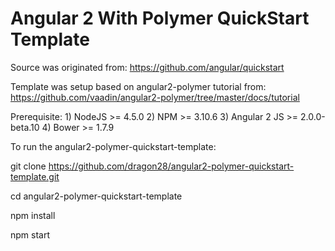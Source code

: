 # Angular 2 With Polymer QuickStart Template

Source was originated from: https://github.com/angular/quickstart

Template was setup based on angular2-polymer tutorial from: https://github.com/vaadin/angular2-polymer/tree/master/docs/tutorial

Prerequisite:
              1) NodeJS >= 4.5.0
              2) NPM >= 3.10.6
              3) Angular 2 JS >= 2.0.0-beta.10
              4) Bower >= 1.7.9
              
              


To run the angular2-polymer-quickstart-template:

git clone https://github.com/dragon28/angular2-polymer-quickstart-template.git

cd angular2-polymer-quickstart-template

npm install

npm start
